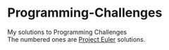 # Programming-Challenges
My solutions to Programming Challenges<br>
The numbered ones are <a href="https://projecteuler.net/">Project Euler</a> solutions.

